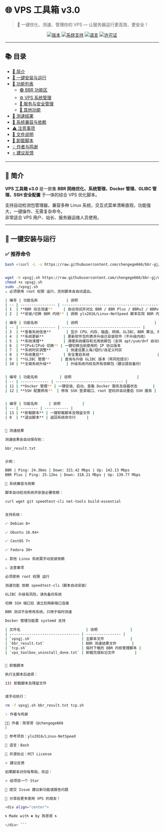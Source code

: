 # 🌐 VPS 工具箱 v3.0

> 🚀 一键优化、测速、管理你的 VPS — 让服务器运行更高效、更安全！

<div align="center">

[![版本](https://img.shields.io/badge/版本-v3.0-blue.svg?style=for-the-badge)](https://github.com/chengege666/bbr-gj)
[![系统支持](https://img.shields.io/badge/支持系统-Debian%20%7C%20Ubuntu%20%7C%20CentOS%20%7C%20Fedora-green.svg?style=for-the-badge)](https://github.com/chengege666/bbr-gj)
[![语言](https://img.shields.io/badge/语言-Bash-orange.svg?style=for-the-badge)](https://www.gnu.org/software/bash/)
[![许可证](https://img.shields.io/badge/许可证-MIT-lightgrey.svg?style=for-the-badge)](LICENSE)

</div>

---

## 📚 目录

- [📖 简介](#-简介)
- [🚀 一键安装与运行](#-一键安装与运行)
- [🧰 功能列表](#-功能列表)
  - [🟢 BBR 功能区](#-bbr-功能区)
  - [⚙️ VPS 系统管理](#️-vps-系统管理)
  - [🧩 服务与安全管理](#-服务与安全管理)
  - [🧹 其他功能](#-其他功能)
- [🧾 测速结果](#-测速结果)
- [🧠 系统兼容与依赖](#-系统兼容与依赖)
- [⚠️ 注意事项](#️-注意事项)
- [🧩 文件说明](#-文件说明)
- [🧰 卸载脚本](#-卸载脚本)
- [💡 作者与鸣谢](#-作者与鸣谢)
- [⭐ 建议反馈](#-建议反馈)

---

## 📖 简介

**VPS 工具箱 v3.0** 是一款集 **BBR 网络优化、系统管理、Docker 管理、GLIBC 管理、SSH 安全配置** 于一体的综合 VPS 优化脚本。  

支持自动检测包管理器，兼容多种 Linux 系统，交互式菜单清晰直观，功能强大，一键操作、无需复杂命令。  
非常适合 VPS 用户、站长、服务器运维人员使用。

---

## 🚀 一键安装与运行

### ✅ 推荐命令
```bash
bash <(curl -L -s https://raw.githubusercontent.com/chengege666/bbr-gj/main/vpsgj.sh)


wget -O vpsgj.sh https://raw.githubusercontent.com/chengege666/bbr-gj/main/vpsgj.sh
chmod +x vpsgj.sh
sudo ./vpsgj.sh
⚠️ 必须使用 root 权限 运行，否则脚本会自动退出。

| 编号 | 功能名称             | 说明                                                  |
| -- | ---------------- | --------------------------------------------------- |
| 1  | **BBR 综合测速**     | 自动测试并对比 BBR / BBR Plus / BBRv2 / BBRv3 的实际性能，输出结果文件 |
| 2  | **安装/切换 BBR 内核** | 调用 ylx2016/Linux-NetSpeed 脚本实现 BBR 内核切换             |

| 编号 | 功能名称             | 说明                                   |
| -- | ---------------- | ------------------------------------ |
| 3  | **查看系统信息**       | 显示 CPU、内存、磁盘、网络、GLIBC、BBR 算法、系统负载等信息 |
| 4  | **系统更新**         | 更新软件包列表并升级已安装软件（不升级内核）               |
| 5  | **系统清理**         | 清理系统缓存和无用依赖包（支持 apt/yum/dnf 自动识别）    |
| 6  | **IPv4/IPv6 切换** | 一键切换当前使用的 IP 协议版本                    |
| 7  | **系统时区调整**       | 快速设置上海/纽约/自定义时区                      |
| 8  | **系统重启**         | 安全重启系统                               |
| 9  | **GLIBC 管理**     | 查询与升级 GLIBC 版本（带风险提示）                |
| 10 | **全面系统升级**       | 升级系统内核及所有依赖包（建议提前备份）                 |


| 编号 | 功能名称          | 说明                              |
| -- | ------------- | ------------------------------- |
| 11 | **Docker 管理** | 一键安装、启动、查看 Docker 服务及容器状态       |
| 12 | **SSH 配置修改**  | 修改 SSH 登录端口、root 密码并自动重启 SSH 服务 |


| 编号 | 功能名称     | 说明          |
| -- | -------- | ----------- |
| 13 | **卸载脚本** | 一键卸载脚本及残留文件 |
| 0  | **退出脚本** | 返回系统命令行     |


🧾 测速结果

测速结果会自动保存到：

bbr_result.txt


示例：

BBR | Ping: 24.36ms | Down: 321.42 Mbps | Up: 142.13 Mbps
BBR Plus | Ping: 25.12ms | Down: 318.21 Mbps | Up: 139.77 Mbps

🧠 系统兼容与依赖

脚本自动检测系统并安装必要依赖：

curl wget git speedtest-cli net-tools build-essential


支持系统：

✅ Debian 8+

✅ Ubuntu 16.04+

✅ CentOS 7+

✅ Fedora 30+

⚠️ 其他 Linux 系统需手动安装依赖

⚠️ 注意事项

必须使用 root 权限 运行

测速功能 依赖 speedtest-cli（脚本自动安装）

GLIBC 升级有风险，请先备份系统

切换 SSH 端口后 请立刻用新端口连接

BBR 测试不会修改系统，只用于临时测速

Docker 管理功能需 systemd 支持

| 文件名                              | 说明               |
| -------------------------------- | ---------------- |
| `vpsgj.sh`                       | 主脚本文件            |
| `bbr_result.txt`                 | BBR 测速结果文件       |
| `tcp.sh`                         | 临时下载的 BBR 内核管理脚本 |
| `vps_toolbox_uninstall_done.txt` | 卸载完成标记文件         |


🧰 卸载脚本

执行主脚本后选择：

13) 卸载脚本及残留文件


或手动执行：

rm -f vpsgj.sh bbr_result.txt tcp.sh

💡 作者与鸣谢

👨‍💻 作者：陈哥哥（@chengege666
）

🧩 参考项目：ylx2016/Linux-NetSpeed

💬 语言：Bash

📜 开源协议：MIT License

⭐ 建议反馈

如果脚本对你有帮助，欢迎：

⭐ 给项目一个 Star

🧠 提交 Issue 建议新功能或报告问题

💬 分享给更多使用 VPS 的朋友！

<div align="center">

🌀 Made with ❤️ by 陈哥哥 🌀

</div> ```
